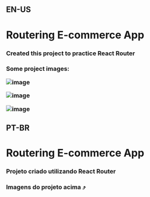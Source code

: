 <h2>EN-US</h2>
<h1>Routering E-commerce App</h1>
<h3>Created this project to practice React Router<h3>
<p>Some project images:</p>
  
![image](https://user-images.githubusercontent.com/82097583/222956509-464d5101-63bb-4c92-bb70-f27b76603be9.png)
  
![image](https://user-images.githubusercontent.com/82097583/222956527-55f204dd-64c7-4c4c-ac41-e62494572bed.png)
  
![image](https://user-images.githubusercontent.com/82097583/222956546-349934d4-fe8c-4249-b117-17544aa0aa24.png)
  
<h2>PT-BR</h2>
<h1>Routering E-commerce App</h1>
<h3>Projeto criado utilizando React Router<h3>
<p>Imagens do projeto acima ⤴</p>
